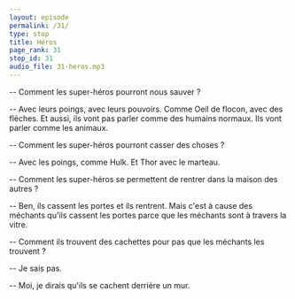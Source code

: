 ```yaml
---
layout: episode
permalink: /31/
type: stop
title: Héros
page_rank: 31
stop_id: 31
audio_file: 31-heros.mp3
---
```


-- Comment les super-héros pourront nous sauver ?

-- Avec leurs poings, avec leurs pouvoirs. Comme Oeil de flocon, avec des flèches. Et aussi, ils vont pas parler comme des humains normaux. Ils vont parler comme les animaux.

-- Comment les super-héros pourront casser des choses ?

-- Avec les poings, comme Hulk. Et Thor avec le marteau.

-- Comment les super-héros se permettent de rentrer dans la maison des autres ?

-- Ben, ils cassent les portes et ils rentrent. Mais c'est à cause des méchants qu'ils cassent les portes parce que les méchants sont à travers la vitre.

-- Comment ils trouvent des cachettes pour pas que les méchants les trouvent ?

-- Je sais pas.

-- Moi, je dirais qu'ils se cachent derrière un mur.
